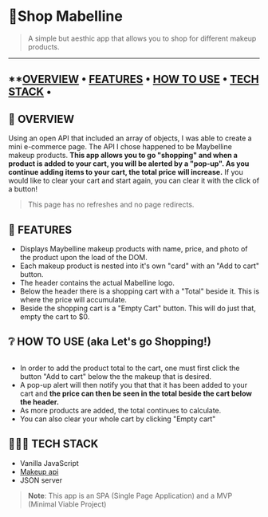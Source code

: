 # 💄Shop Mabelline
> A simple but aesthic app that allows you to shop for different makeup products.
---
**[OVERVIEW](https://github.com/KollerCode/Shopping-Project#overview) • 
[FEATURES](https://github.com/KollerCode/Shopping-Project#features) • 
[HOW TO USE](https://github.com/KollerCode/Shopping-Project#how-to-use-lets-go-shopping) • 
[TECH STACK](https://github.com/KollerCode/Shopping-Project#tech-stack) • 
---
## 📖 OVERVIEW 
Using an open API that included an array of objects, I was able to create a mini e-commerce page. The API I chose happened to be Maybelline makeup products. **This app allows you to go "shopping" and when a product is added to your cart, you will be alerted by a "pop-up". As you continue adding items to your cart, the total price will increase.** If you would like to clear your cart and start again, you can clear it with the click of a button! 

>This page has no refreshes and no page redirects. 

## 🌟 FEATURES
- Displays Maybelline makeup products with name, price, and photo of the product upon the load of the DOM.
- Each makeup product is nested into it's own "card" with an "Add to cart" button. 
- The header contains the actual Mabelline logo.
- Below the header there is a shopping cart with a "Total" beside it. This is where the price will accumulate. 
- Beside the shopping cart is a "Empty Cart" button. This will do just that, empty the cart to $0. 

## ❔ HOW TO USE (aka Let's go Shopping!)
![]()
* In order to add the product total to the cart, one must first click the button "Add to cart" below the the makeup that is desired.
* A pop-up alert will then notify you that that it has been added to your cart and **the price can then be seen in the total beside the cart below the header.**
* As more products are added, the total continues to calculate. 
* You can also clear your whole cart by clicking "Empty cart"

## 👩🏽‍💻 TECH STACK
- Vanilla JavaScript
- [Makeup api](http://makeup-api.herokuapp.com/api/v1/products.json?brand=maybelline)
- JSON server

>**Note**: This app is an SPA (Single Page Application) and a MVP (Minimal Viable Project)